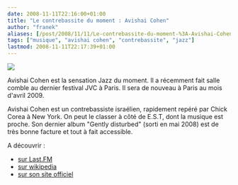 ```yaml
---
date: 2008-11-11T22:16:00+01:00
title: "Le contrebassite du moment : Avishai Cohen"
author: "franek"
aliases: [/post/2008/11/11/Le-contrebassite-du-moment-%3A-Avishai-Cohen]
tags: ["musique", "avishai cohen", "contrebassite", "jazz"]
lastmod: 2008-11-11T22:17:39+01:00
---
```

![](http://multimedia.fnac.com/multimedia/images_produits/ZoomPE/9/2/7/0016728460729.jpg)

Avishai Cohen est la sensation Jazz du moment. Il a récemment fait salle comble au dernier festival JVC à Paris. Il sera de nouveau à Paris au mois d'avril 2009.

Avishai Cohen est un contrebassiste israélien, rapidement repéré par Chick Corea à New York. On peut le classer à côté de E.S.T, dont la musique est proche. Son dernier album "Gently disturbed" (sorti en mai 2008) est de très bonne facture et tout à fait accessible.

A découvrir :

- [sur Last.FM](http://www.lastfm.fr/music/Avishai+Cohen)
- [sur wikipedia](http://fr.wikipedia.org/wiki/Avishai_Cohen)
- [sur son site officiel](http://www.avishaimusic.com/)

